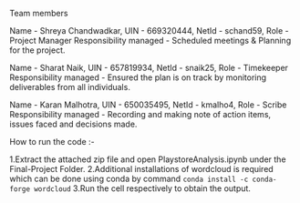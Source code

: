 Team members

Name - Shreya Chandwadkar, UIN - 669320444, NetId - schand59, Role - Project Manager Responsibility managed -  Scheduled meetings & Planning for the project.

Name - Sharat Naik, UIN - 657819934, NetId - snaik25, Role - Timekeeper Responsibility managed - Ensured the plan is on track by monitoring deliverables from all individuals.

Name - Karan Malhotra, UIN - 650035495, NetId - kmalho4, Role - Scribe  Responsibility managed -  Recording and making note of action items, issues faced and decisions made.

How to run the code :-

1.Extract the attached zip file and open PlaystoreAnalysis.ipynb under the Final-Project Folder.
2.Additional installations of wordcloud is required which can be done using conda by command `conda install -c conda-forge wordcloud`
3.Run the cell respectively to obtain the output.
